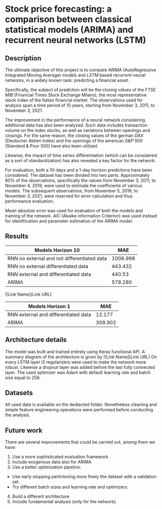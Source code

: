 # Stock price forecasting: a comparison between classical statistical models (ARIMA) and recurrent neural networks (LSTM)

## Description

The ultimate objective of this project is to compare *ARIMA* (AutoRegressive Integrated Moving Average) models and *LSTM* based recurrent neural networks, in a widely known task: predicting a financial asset.


Specifically, the subject of prediction will be the closing values of the *FTSE MIB* (Financial Times Stock Exchange Milano), the most representative stock index of the Italian financial market. The observations used for analysis span a time period of 10 years, starting from November 3, 2011, to November 3, 2021.

The improvement in the performance of a neural network considering additional data has also been analyzed. Such data includes transaction volume on the index stocks, as well as variations between openings and closings. For the same reason, the closing values of the german *DAX* (Deutscher Aktien Index) and the openings of the american *S&P 500* (Standard & Poor 500) have also been utilized.

Likewise, the impact of time series differentiation (which can be considered as a sort of standardization) has also revealed a key factor for the network.

For evaluation, both a 10-days and a 1-day horizon predictions have been considered. The dataset has been divided into two parts. Approximately 80% of the observations, specifically the values from November 3, 2011, to November 4, 2019, were used to estimate the coefficients of various models. The subsequent observations, from November 5, 2019, to November 3, 2021, were reserved for error calculation and thus performance evaluation.

*Mean absolute error* was used for evaluation of both the models and training of the network.  *AIC* (Akaike information Criterion) was used instead for identification and parameter estimation of the ARIMA model.

## Results

| Models Horizon 10                           | MAE      |
|---------------------------------------------|----------|
| RNN no external and not differentiated data | 1006.998 |
| RNN no external differentiated data         | 443.432  |
| RNN external and differentiated data        | 440.53   |
| ARIMA                                       | 578.280  |


![Link Name](Link URL)  

| Models Horizon 1                     | MAE     |
|--------------------------------------|---------|
| RNN external and differentiated data | 12.177  |
| ARIMA                                | 309.902 |

## Architecture details
The model was built and trained entirely using Keras functional API. A summary diagram of the architecture is given by 
![Link Name](Link URL) 
On every LSTM layer l2 regularizers were used to make the network more robust. Likewise a dropout layer was added before the last fully connected layer.
The used optimizer was Adam with default learning rate and batch size equal to 256. 


## Datasets
All used data is available on the dediacted folder. Nonetheless cleaning and simple feature engineering operations were performed before conducting the analysis.

## Future work
There are several improvements that could be carried out, among them we have:
1. Use a more sophisticated evaluation framework.
2. Include exogenous data also for ARIMA
3. Use a better optimization pipeline: 
- Use early stopping partinioning more finely the dataset with a validation set.
- Try different batch sizes and learning rate and optimizers.
4. Build a different architecture
5. Include fundamental analysis (only for the network).
